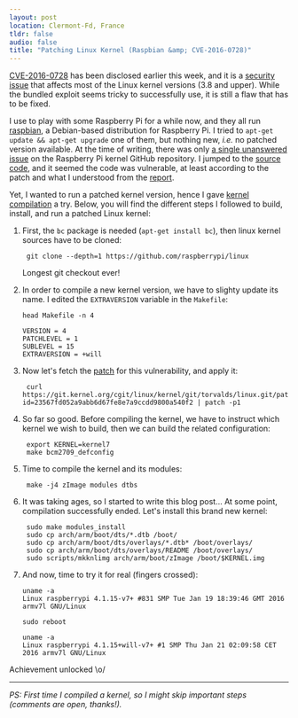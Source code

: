 ```yaml
---
layout: post
location: Clermont-Fd, France
tldr: false
audio: false
title: "Patching Linux Kernel (Raspbian &amp; CVE-2016-0728)"
---
```


[CVE-2016-0728](https://security-tracker.debian.org/tracker/CVE-2016-0728) has
been disclosed earlier this week, and it is a [security
issue](https://threatpost.com/serious-linux-kernel-vulnerability-patched/115923/)
that affects most of the Linux kernel versions (3.8 and upper). While the
bundled exploit seems tricky to successfully use, it is still a flaw that has to
be fixed.

I use to play with some Raspberry Pi for a while now, and they all run
[raspbian](https://www.raspbian.org/), a Debian-based distribution for Raspberry
Pi. I tried to `apt-get update && apt-get upgrade` one of them, but nothing new,
_i.e._ no patched version available. At the time of writing, there was only [a
single unanswered issue](https://github.com/raspberrypi/linux/issues/1264) on
the Raspberry Pi kernel GitHub repository. I jumped to the [source
code](https://github.com/raspberrypi/linux/blob/d51c7d840b002a6b26089d8b45679d9331880060/security/keys/process_keys.c#L796-L799),
and it seemed the code was vulnerable, at least according to the patch and what
I understood from the
[report](http://perception-point.io/2016/01/14/analysis-and-exploitation-of-a-linux-kernel-vulnerability-cve-2016-0728/).

Yet, I wanted to run a patched kernel version, hence I gave [kernel
compilation](https://www.raspberrypi.org/documentation/linux/kernel/) a try.
Below, you will find the different steps I followed to build, install, and run a
patched Linux kernel:

1. First, the `bc` package is needed (`apt-get install bc`), then linux kernel
sources have to be cloned:

        git clone --depth=1 https://github.com/raspberrypi/linux

    Longest git checkout ever!

2. In order to compile a new kernel version, we have to slighty update its name. I
edited the `EXTRAVERSION` variable in the `Makefile`:

    ```
    head Makefile -n 4
    ```

    ```
    VERSION = 4
    PATCHLEVEL = 1
    SUBLEVEL = 15
    EXTRAVERSION = +will
    ```

3. Now let's fetch the
[patch](https://git.kernel.org/cgit/linux/kernel/git/torvalds/linux.git/patch/?id=23567fd052a9abb6d67fe8e7a9ccdd9800a540f2)
for this vulnerability, and apply it:

        curl https://git.kernel.org/cgit/linux/kernel/git/torvalds/linux.git/patch/?id=23567fd052a9abb6d67fe8e7a9ccdd9800a540f2 | patch -p1

4. So far so good. Before compiling the kernel, we have to instruct which kernel
we wish to build, then we can build the related configuration:

        export KERNEL=kernel7
        make bcm2709_defconfig

5. Time to compile the kernel and its modules:

        make -j4 zImage modules dtbs

6. It was taking ages, so I started to write this blog post... At some point,
compilation successfully ended. Let's install this brand new kernel:

        sudo make modules_install
        sudo cp arch/arm/boot/dts/*.dtb /boot/
        sudo cp arch/arm/boot/dts/overlays/*.dtb* /boot/overlays/
        sudo cp arch/arm/boot/dts/overlays/README /boot/overlays/
        sudo scripts/mkknlimg arch/arm/boot/zImage /boot/$KERNEL.img

7. And now, time to try it for real (fingers crossed):

    ```
    uname -a
    Linux raspberrypi 4.1.15-v7+ #831 SMP Tue Jan 19 18:39:46 GMT 2016 armv7l GNU/Linux
    ```

    ```
    sudo reboot
    ```

    ```
    uname -a
    Linux raspberrypi 4.1.15+will-v7+ #1 SMP Thu Jan 21 02:09:58 CET 2016 armv7l GNU/Linux
    ```

Achievement unlocked \o/

---

_PS: First time I compiled a kernel, so I might skip important steps (comments
are open, thanks!)._
